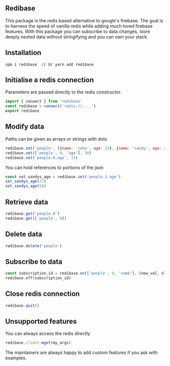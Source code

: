 ## Redibase

This package is the redis based alternative to google's firebase.
The goal is to harness the speed of vanilla redis while adding much loved firebase features.
With this package you can subscribe to data changes, store deeply nested data without stringifying and you can own your stack.


## Installation
```
npm i redibase  // Or yarn add redibase
```

## Initialise a redis connection
Parameters are passed directly to the redis constructor.
```js
import { connect } from 'redibase'
const redibase = connect('redis://....')
export redibase
```
## Modify data
Paths can be given as arrays or strings with dots
```js
redibase.set('people', [{name: 'john', age: 29}, {name: 'sandy', age: 26}])) 
redibase.set(['people', 0, 'age'], 30)
redibase.set('people.0.age', 31)
```
You can hold references to portions of the json
```js
const set_sandys_age = redibase.set('people.1.age')
set_sandys_age(27) 
set_sandys_age(28) 
```
## Retrieve data
```js
redibase.get('people.0')
redibase.get(['people', 0])
```
## Delete data
```js
redibase.delete('people') 
```

## Subscribe to data
```js
const subscription_id = redibase.on(['people', 0, 'name'], (new_val, old_val) => console.log(new_val, old_val))
redibase.off(subscription_id)
```

## Close redis connection
```js
redibase.quit()
```

## Unsupported features
You can always access the redis directly
```js
redibase.client.mget(my_args)
```

The maintainers are always happy to add custom features if you ask with examples.